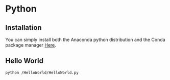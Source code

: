 # Python

## Installation

You can simply install both the Anaconda python distribution and the Conda package manager [Here](https://www.anaconda.com/download/#macos).

## Hello World

```
python /HelloWorld/HelloWorld.py
```
